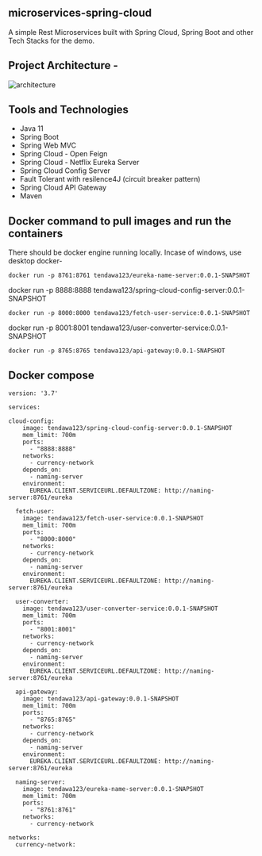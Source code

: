 ## microservices-spring-cloud

A simple Rest Microservices built with Spring Cloud, Spring Boot and other Tech Stacks for the demo.

## Project Architecture - 

![architecture](https://user-images.githubusercontent.com/8009104/215452205-6524145c-032e-4510-b41a-17bf450b6744.png)

## Tools and Technologies

- Java 11
- Spring Boot
- Spring Web MVC
- Spring Cloud - Open Feign
- Spring Cloud - Netflix Eureka Server
- Spring Cloud Config Server
- Fault Tolerant with resilence4J (circuit breaker pattern)
- Spring Cloud API Gateway
- Maven



## Docker command to pull images and run the containers

There should be docker engine running locally. Incase of windows, use desktop docker- 

```
docker run -p 8761:8761 tendawa123/eureka-name-server:0.0.1-SNAPSHOT
```
docker run -p 8888:8888 tendawa123/spring-cloud-config-server:0.0.1-SNAPSHOT
```
docker run -p 8000:8000 tendawa123/fetch-user-service:0.0.1-SNAPSHOT
```
docker run -p 8001:8001 tendawa123/user-converter-service:0.0.1-SNAPSHOT
```
docker run -p 8765:8765 tendawa123/api-gateway:0.0.1-SNAPSHOT
```

## Docker compose 

```
version: '3.7'

services:

cloud-config:
    image: tendawa123/spring-cloud-config-server:0.0.1-SNAPSHOT
    mem_limit: 700m
    ports:
      - "8888:8888"
    networks:
      - currency-network
    depends_on:
      - naming-server
    environment:
      EUREKA.CLIENT.SERVICEURL.DEFAULTZONE: http://naming-server:8761/eureka

  fetch-user:
    image: tendawa123/fetch-user-service:0.0.1-SNAPSHOT
    mem_limit: 700m
    ports:
      - "8000:8000"
    networks:
      - currency-network
    depends_on:
      - naming-server
    environment:
      EUREKA.CLIENT.SERVICEURL.DEFAULTZONE: http://naming-server:8761/eureka

  user-converter:
    image: tendawa123/user-converter-service:0.0.1-SNAPSHOT
    mem_limit: 700m
    ports:
      - "8001:8001"
    networks:
      - currency-network
    depends_on:
      - naming-server
    environment:
      EUREKA.CLIENT.SERVICEURL.DEFAULTZONE: http://naming-server:8761/eureka

  api-gateway:
    image: tendawa123/api-gateway:0.0.1-SNAPSHOT
    mem_limit: 700m
    ports:
      - "8765:8765"
    networks:
      - currency-network
    depends_on:
      - naming-server
    environment:
      EUREKA.CLIENT.SERVICEURL.DEFAULTZONE: http://naming-server:8761/eureka

  naming-server:
    image: tendawa123/eureka-name-server:0.0.1-SNAPSHOT
    mem_limit: 700m
    ports:
      - "8761:8761"
    networks:
      - currency-network

networks:
  currency-network:

```

  
